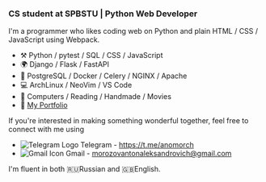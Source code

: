 ### CS student at SPBSTU | Python Web Developer

I'm a programmer who likes coding web on Python and plain HTML / CSS / JavaScript using Webpack. 

- :hammer_and_pick:  Python / pytest / SQL / CSS / JavaScript
- :earth_africa: Django / Flask / FastAPI
- :triangular_ruler: PostgreSQL / Docker / Celery / NGINX / Apache
- :computer: ArchLinux / NeoVim / VS Code
- :tennis: Computers / Reading / Handmade / Movies 
- :green_book: [My Portfolio](https://anomorch.vercel.app/)

If you're interested in making something wonderful together, feel free to connect with me using
- ![Telegram Logo](https://icons.iconarchive.com/icons/froyoshark/enkel/16/Telegram-icon.png) Telegram - https://t.me/anomorch
- ![Gmail Icon](https://icons.iconarchive.com/icons/marcus-roberto/google-play/16/Gmail-icon.png) Gmail - morozovantonaleksandrovich@gmail.com

I'm fluent in both :ru:Russian and :gb:English.
